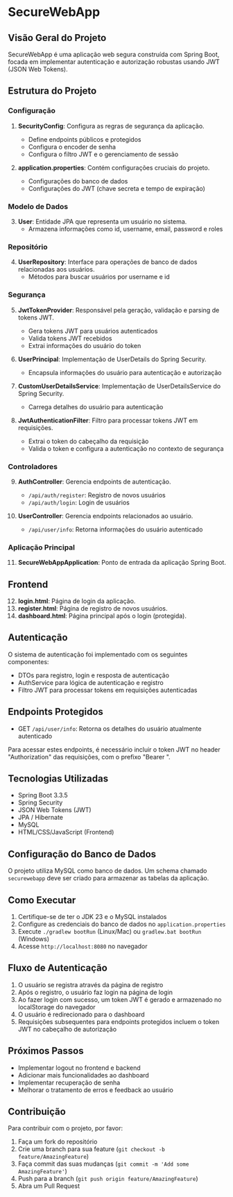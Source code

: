 # SecureWebApp

## Visão Geral do Projeto

SecureWebApp é uma aplicação web segura construída com Spring Boot, focada em implementar autenticação e autorização robustas usando JWT (JSON Web Tokens).

## Estrutura do Projeto

### Configuração

1. **SecurityConfig**: Configura as regras de segurança da aplicação.
   - Define endpoints públicos e protegidos
   - Configura o encoder de senha
   - Configura o filtro JWT e o gerenciamento de sessão

2. **application.properties**: Contém configurações cruciais do projeto.
   - Configurações do banco de dados
   - Configurações do JWT (chave secreta e tempo de expiração)

### Modelo de Dados

3. **User**: Entidade JPA que representa um usuário no sistema.
   - Armazena informações como id, username, email, password e roles

### Repositório

4. **UserRepository**: Interface para operações de banco de dados relacionadas aos usuários.
   - Métodos para buscar usuários por username e id

### Segurança

5. **JwtTokenProvider**: Responsável pela geração, validação e parsing de tokens JWT.
   - Gera tokens JWT para usuários autenticados
   - Valida tokens JWT recebidos
   - Extrai informações do usuário do token

6. **UserPrincipal**: Implementação de UserDetails do Spring Security.
   - Encapsula informações do usuário para autenticação e autorização

7. **CustomUserDetailsService**: Implementação de UserDetailsService do Spring Security.
   - Carrega detalhes do usuário para autenticação

8. **JwtAuthenticationFilter**: Filtro para processar tokens JWT em requisições.
   - Extrai o token do cabeçalho da requisição
   - Valida o token e configura a autenticação no contexto de segurança

### Controladores

9. **AuthController**: Gerencia endpoints de autenticação.
   - `/api/auth/register`: Registro de novos usuários
   - `/api/auth/login`: Login de usuários

10. **UserController**: Gerencia endpoints relacionados ao usuário.
    - `/api/user/info`: Retorna informações do usuário autenticado

### Aplicação Principal

11. **SecureWebAppApplication**: Ponto de entrada da aplicação Spring Boot.

## Frontend

12. **login.html**: Página de login da aplicação.
13. **register.html**: Página de registro de novos usuários.
14. **dashboard.html**: Página principal após o login (protegida).

## Autenticação

O sistema de autenticação foi implementado com os seguintes componentes:

- DTOs para registro, login e resposta de autenticação
- AuthService para lógica de autenticação e registro
- Filtro JWT para processar tokens em requisições autenticadas

## Endpoints Protegidos

- GET `/api/user/info`: Retorna os detalhes do usuário atualmente autenticado

Para acessar estes endpoints, é necessário incluir o token JWT no header "Authorization" das requisições, com o prefixo "Bearer ".

## Tecnologias Utilizadas

- Spring Boot 3.3.5
- Spring Security
- JSON Web Tokens (JWT)
- JPA / Hibernate
- MySQL
- HTML/CSS/JavaScript (Frontend)

## Configuração do Banco de Dados

O projeto utiliza MySQL como banco de dados. Um schema chamado `securewebapp` deve ser criado para armazenar as tabelas da aplicação.

## Como Executar

1. Certifique-se de ter o JDK 23 e o MySQL instalados
2. Configure as credenciais do banco de dados no `application.properties`
3. Execute `./gradlew bootRun` (Linux/Mac) ou `gradlew.bat bootRun` (Windows)
4. Acesse `http://localhost:8080` no navegador

## Fluxo de Autenticação

1. O usuário se registra através da página de registro
2. Após o registro, o usuário faz login na página de login
3. Ao fazer login com sucesso, um token JWT é gerado e armazenado no localStorage do navegador
4. O usuário é redirecionado para o dashboard
5. Requisições subsequentes para endpoints protegidos incluem o token JWT no cabeçalho de autorização

## Próximos Passos

- Implementar logout no frontend e backend
- Adicionar mais funcionalidades ao dashboard
- Implementar recuperação de senha
- Melhorar o tratamento de erros e feedback ao usuário

## Contribuição

Para contribuir com o projeto, por favor:
1. Faça um fork do repositório
2. Crie uma branch para sua feature (`git checkout -b feature/AmazingFeature`)
3. Faça commit das suas mudanças (`git commit -m 'Add some AmazingFeature'`)
4. Push para a branch (`git push origin feature/AmazingFeature`)
5. Abra um Pull Request